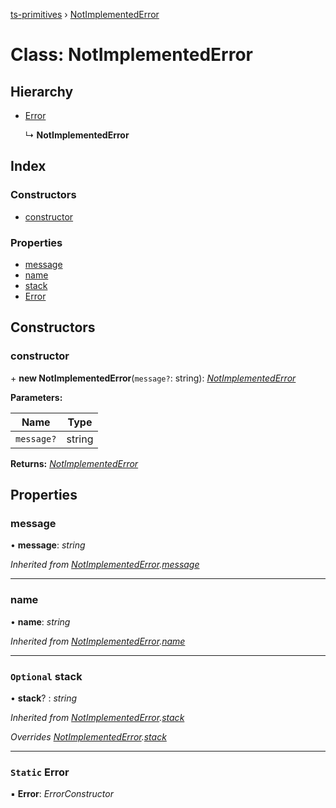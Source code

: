 [ts-primitives](../README.md) › [NotImplementedError](notimplementederror.md)

# Class: NotImplementedError

## Hierarchy

* [Error](notimplementederror.md#static-error)

  ↳ **NotImplementedError**

## Index

### Constructors

* [constructor](notimplementederror.md#constructor)

### Properties

* [message](notimplementederror.md#message)
* [name](notimplementederror.md#name)
* [stack](notimplementederror.md#optional-stack)
* [Error](notimplementederror.md#static-error)

## Constructors

###  constructor

\+ **new NotImplementedError**(`message?`: string): *[NotImplementedError](notimplementederror.md)*

**Parameters:**

Name | Type |
------ | ------ |
`message?` | string |

**Returns:** *[NotImplementedError](notimplementederror.md)*

## Properties

###  message

• **message**: *string*

*Inherited from [NotImplementedError](notimplementederror.md).[message](notimplementederror.md#message)*

___

###  name

• **name**: *string*

*Inherited from [NotImplementedError](notimplementederror.md).[name](notimplementederror.md#name)*

___

### `Optional` stack

• **stack**? : *string*

*Inherited from [NotImplementedError](notimplementederror.md).[stack](notimplementederror.md#optional-stack)*

*Overrides [NotImplementedError](notimplementederror.md).[stack](notimplementederror.md#optional-stack)*

___

### `Static` Error

▪ **Error**: *ErrorConstructor*
